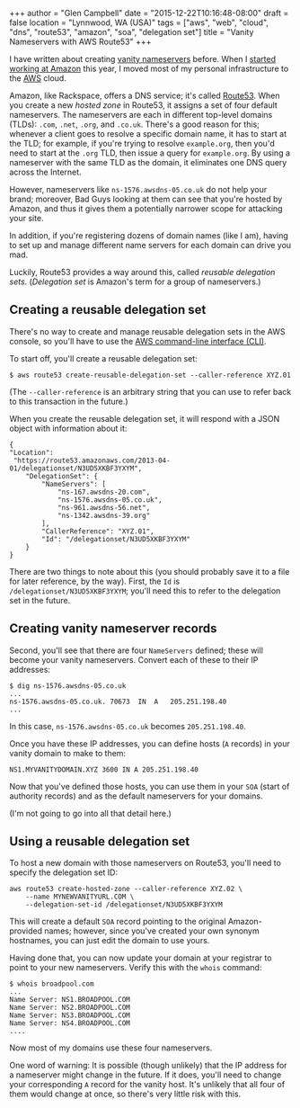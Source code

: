 +++
author = "Glen Campbell"
date = "2015-12-22T10:16:48-08:00"
draft = false
location = "Lynnwood, WA (USA)"
tags = ["aws", "web", "cloud", "dns", "route53", "amazon", "soa", "delegation set"]
title = "Vanity Nameservers with AWS Route53"
+++

I have written about creating [vanity
nameservers](/essay/2013/02/vanity-nameservers-with-rackspace-dns.html)
before. When I [started working at Amazon](/essay/2015/06/amazon.html)
this year, I moved most of my personal infrastructure to the
[AWS](https://aws.amazon.com) cloud.

Amazon, like Rackspace, offers a DNS service; it's called
[Route53](https://aws.amazon.com/route53/).  When you create a new
*hosted zone* in Route53, it assigns a set of four default nameservers.
The nameservers are each in different top-level domains (TLDs):
`.com`, `.net`, `.org`, and `.co.uk`.  There's a good reason for
this; whenever a client goes to resolve a specific domain name, it
has to start at the TLD; for example, if you're trying to resolve
`example.org`, then you'd need to start at the `.org` TLD, then
issue a query for `example.org`.  By using a nameserver with the
same TLD as the domain, it eliminates one DNS query across the
Internet.

However, nameservers like `ns-1576.awsdns-05.co.uk` do not help
your brand; moreover, Bad Guys looking at them can see that you're
hosted by Amazon, and thus it gives them a potentially narrower
scope for attacking your site.

In addition, if you're registering dozens of domain names (like I
am), having to set up and manage different name servers for each
domain can drive you mad.

Luckily, Route53 provides a way around this, called *reusable
delegation sets*. (*Delegation set* is Amazon's term for a group
of nameservers.)

## Creating a reusable delegation set

There's no way to create and manage reusable delegation sets in the
AWS console, so you'll have to use the [AWS command-line interface
(CLI)](https://aws.amazon.com/cli/).

To start off, you'll create a reusable delegation set:

    $ aws route53 create-reusable-delegation-set --caller-reference XYZ.01

(The `--caller-reference` is an arbitrary string that you can use
to refer back to this transaction in the future.)

When you create the reusable delegation set, it will respond with
a JSON object with information about it:

    {
    "Location":
     "https://route53.amazonaws.com/2013-04-01/delegationset/N3UD5XKBF3YXYM", 
        "DelegationSet": {
            "NameServers": [
                "ns-167.awsdns-20.com", 
                "ns-1576.awsdns-05.co.uk", 
                "ns-961.awsdns-56.net", 
                "ns-1342.awsdns-39.org"
            ], 
            "CallerReference": "XYZ.01", 
            "Id": "/delegationset/N3UD5XKBF3YXYM"
        }
    }

There are two things to note about this (you should probably save
it to a file for later reference, by the way). First, the `Id` is
`/delegationset/N3UD5XKBF3YXYM`; you'll need this to refer to the
delegation set in the future.

## Creating vanity nameserver records

Second, you'll see that there are four `NameServers` defined; these
will become your vanity nameservers. Convert each of these to their
IP addresses:

    $ dig ns-1576.awsdns-05.co.uk
    ...
    ns-1576.awsdns-05.co.uk. 70673	IN	A	205.251.198.40
    ...

In this case, `ns-1576.awsdns-05.co.uk` becomes `205.251.198.40`.

Once you have these IP addresses, you can define hosts (`A` records)
in your vanity domain to make to them:

    NS1.MYVANITYDOMAIN.XYZ 3600 IN A 205.251.198.40

Now that you've defined those hosts, you can use them in your `SOA`
(start of authority records) and as the default nameservers for
your domains.

(I'm not going to go into all that detail here.)

## Using a reusable delegation set

To host a new domain with those nameservers on Route53, you'll need
to specify the delegation set ID:

    aws route53 create-hosted-zone --caller-reference XYZ.02 \
        --name MYNEWVANITYURL.COM \
        --delegation-set-id /delegationset/N3UD5XKBF3YXYM

This will create a default `SOA` record pointing to the original
Amazon-provided names; however, since you've created your own synonym
hostnames, you can just edit the domain to use yours.

Having done that, you can now update your domain at your
registrar to point to your new nameservers. Verify this with
the `whois` command:

    $ whois broadpool.com
    ...
    Name Server: NS1.BROADPOOL.COM
    Name Server: NS2.BROADPOOL.COM
    Name Server: NS3.BROADPOOL.COM
    Name Server: NS4.BROADPOOL.COM
    ....

Now most of my domains use these four nameservers.

One word of warning: It is possible (though unlikely) that the IP
address for a nameserver might change in the future. If it does,
you'll need to change your corresponding `A` record for the vanity
host. It's unlikely that all four of them would change at once, so
there's very little risk with this.
